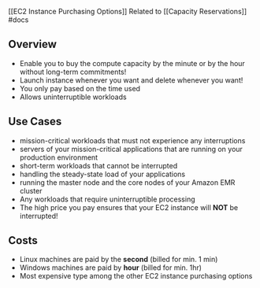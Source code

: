 [[EC2 Instance Purchasing Options]]
Related to [[Capacity Reservations]]
#docs 

## Overview

- Enable you to buy the compute capacity by the minute or by the hour without long-term commitments!
- Launch instance whenever you want and delete whenever you want!
- You only pay based on the time used 
- Allows uninterruptible workloads

## Use Cases

- mission-critical workloads that must not experience any interruptions
- servers of your mission-critical applications that are running on your production environment
- short-term workloads that cannot be interrupted
- handling the steady-state load of your applications
- running the master node and the core nodes of your Amazon EMR cluster
- Any workloads that require uninterruptible processing
- The high price you pay ensures that your EC2 instance will **NOT** be interrupted!

## Costs

- Linux machines are paid by the **second** (billed for min. 1 min)
- Windows machines are paid by **hour** (billed for min. 1hr)
- Most expensive type among the other EC2 instance purchasing options


